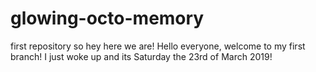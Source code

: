 # glowing-octo-memory
first repository so hey here we are!
Hello everyone, welcome to my first branch! I just woke up and its Saturday the 23rd of March 2019!
